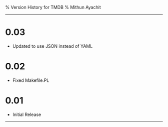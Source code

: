 % Version History for TMDB
% Mithun Ayachit

---------------------

# 0.03

- Updated to use JSON instead of YAML

# 0.02

- Fixed Makefile.PL

# 0.01

- Initial Release
	
---------------------
